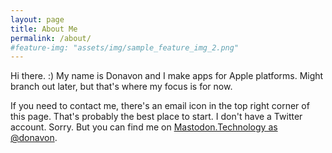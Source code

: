 ```yaml
---
layout: page
title: About Me
permalink: /about/
#feature-img: "assets/img/sample_feature_img_2.png"
---
```


Hi there. :) My name is Donavon and I make apps for Apple platforms. Might branch out later, but that's where my focus is for now.

If you need to contact me, there's an email icon in the top right corner of this page. That's probably the best place to start. I don't have a Twitter account. Sorry. But you can find me on [Mastodon.Technology as @donavon](https://mastodon.technology/@donavon).
